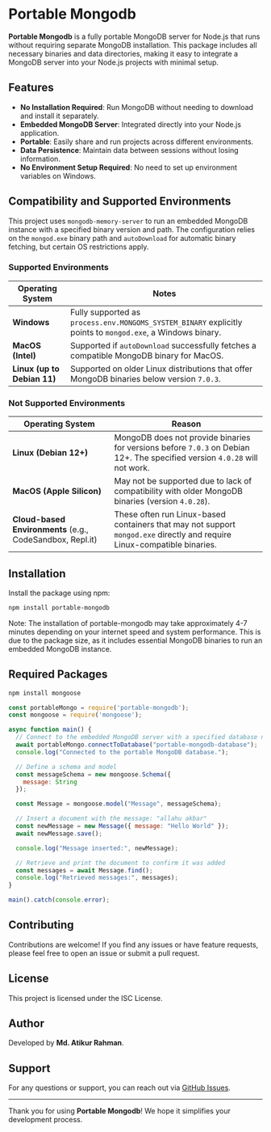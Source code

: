 # Portable Mongodb

**Portable Mongodb** is a fully portable MongoDB server for Node.js that runs without requiring separate MongoDB installation. This package includes all necessary binaries and data directories, making it easy to integrate a MongoDB server into your Node.js projects with minimal setup.

## Features

- **No Installation Required**: Run MongoDB without needing to download and install it separately.
- **Embedded MongoDB Server**: Integrated directly into your Node.js application.
- **Portable**: Easily share and run projects across different environments.
- **Data Persistence**: Maintain data between sessions without losing information.
- **No Environment Setup Required**: No need to set up environment variables on Windows.

## Compatibility and Supported Environments

This project uses `mongodb-memory-server` to run an embedded MongoDB instance with a specified binary version and path. The configuration relies on the `mongod.exe` binary path and `autoDownload` for automatic binary fetching, but certain OS restrictions apply.

### Supported Environments

| Operating System           | Notes                                                                                                       |
|----------------------------|-------------------------------------------------------------------------------------------------------------|
| **Windows**                | Fully supported as `process.env.MONGOMS_SYSTEM_BINARY` explicitly points to `mongod.exe`, a Windows binary. |
| **MacOS (Intel)**          | Supported if `autoDownload` successfully fetches a compatible MongoDB binary for MacOS.                     |
| **Linux (up to Debian 11)** | Supported on older Linux distributions that offer MongoDB binaries below version `7.0.3`.                   |

### Not Supported Environments

| Operating System                    | Reason                                                                                                      |
|-------------------------------------|-------------------------------------------------------------------------------------------------------------|
| **Linux (Debian 12+)**              | MongoDB does not provide binaries for versions before `7.0.3` on Debian 12+. The specified version `4.0.28` will not work. |
| **MacOS (Apple Silicon)**           | May not be supported due to lack of compatibility with older MongoDB binaries (version `4.0.28`).           |
| **Cloud-based Environments** (e.g., CodeSandbox, Repl.it) | These often run Linux-based containers that may not support `mongod.exe` directly and require Linux-compatible binaries.  |

## Installation

Install the package using npm:

```bash
npm install portable-mongodb

```
Note: The installation of portable-mongodb may take approximately 4-7 minutes depending on your internet speed and system performance. This is due to the package size, as it includes essential MongoDB binaries to run an embedded MongoDB instance.

## Required Packages


```bash
npm install mongoose

```


```js
const portableMongo = require('portable-mongodb');
const mongoose = require('mongoose');

async function main() {
  // Connect to the embedded MongoDB server with a specified database name
  await portableMongo.connectToDatabase("portable-mongodb-database");
  console.log("Connected to the portable MongoDB database.");

  // Define a schema and model
  const messageSchema = new mongoose.Schema({
    message: String
  });

  const Message = mongoose.model("Message", messageSchema);

  // Insert a document with the message: "allahu akbar"
  const newMessage = new Message({ message: "Hello World" });
  await newMessage.save();

  console.log("Message inserted:", newMessage);

  // Retrieve and print the document to confirm it was added
  const messages = await Message.find();
  console.log("Retrieved messages:", messages);
}

main().catch(console.error);

```

## Contributing

Contributions are welcome! If you find any issues or have feature requests, please feel free to open an issue or submit a pull request.

## License

This project is licensed under the ISC License.

## Author

Developed by **Md. Atikur Rahman**.

## Support

For any questions or support, you can reach out via [GitHub Issues](https://github.com/MohammadAtikurRahman/portable-mongodb/issues).

---

Thank you for using **Portable Mongodb**! We hope it simplifies your development process.
